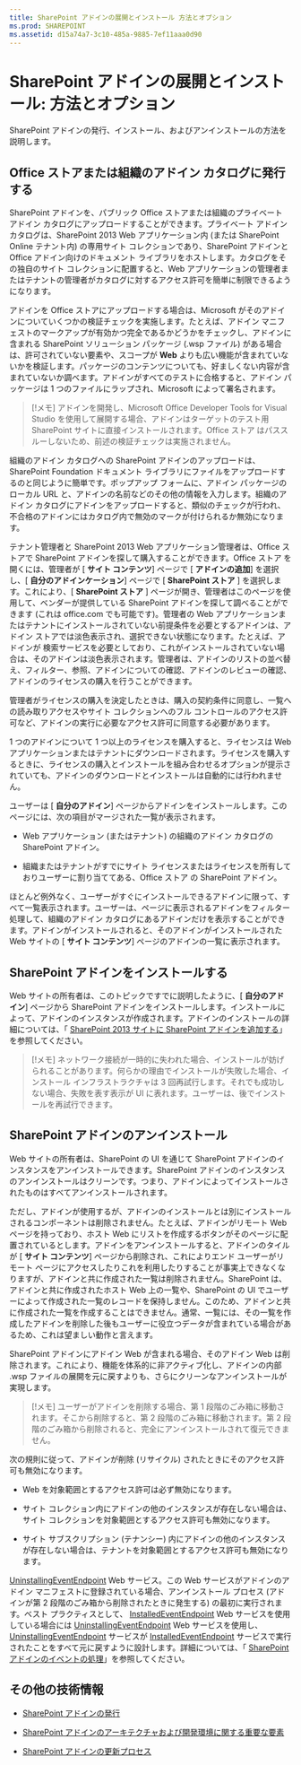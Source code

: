 ```yaml
---
title: SharePoint アドインの展開とインストール 方法とオプション
ms.prod: SHAREPOINT
ms.assetid: d15a74a7-3c10-485a-9885-7ef11aaa0d90
---
```



# SharePoint アドインの展開とインストール: 方法とオプション
SharePoint アドインの発行、インストール、およびアンインストールの方法を説明します。
## Office ストアまたは組織のアドイン カタログに発行する
<a name="MarketOrCatalog"> </a>

SharePoint アドインを、パブリック Office ストアまたは組織のプライベート アドイン カタログにアップロードすることができます。プライベート アドイン カタログは、SharePoint 2013 Web アプリケーション内 (または SharePoint Online テナント内) の専用サイト コレクションであり、SharePoint アドインと Office アドイン向けのドキュメント ライブラリをホストします。カタログをその独自のサイト コレクションに配置すると、Web アプリケーションの管理者またはテナントの管理者がカタログに対するアクセス許可を簡単に制限できるようになります。 
  
    
    
アドインを Office ストアにアップロードする場合は、Microsoft がそのアドインについていくつかの検証チェックを実施します。たとえば、アドイン マニフェストのマークアップが有効かつ完全であるかどうかをチェックし、アドインに含まれる SharePoint ソリューション パッケージ (.wsp ファイル) がある場合は、許可されていない要素や、スコープが **Web** よりも広い機能が含まれていないかを検証します。パッケージのコンテンツについても、好ましくない内容が含まれていないか調べます。アドインがすべてのテストに合格すると、アドイン パッケージは 1 つのファイルにラップされ、Microsoft によって署名されます。
  
    
    

> [!メモ]
> アドインを開発し、Microsoft Office Developer Tools for Visual Studio を使用して展開する場合、アドインはターゲットのテスト用 SharePoint サイトに直接インストールされます。Office ストア はパススルーしないため、前述の検証チェックは実施されません。 
  
    
    

組織のアドイン カタログへの SharePoint アドインのアップロードは、SharePoint Foundation ドキュメント ライブラリにファイルをアップロードするのと同じように簡単です。ポップアップ フォームに、アドイン パッケージのローカル URL と、アドインの名前などのその他の情報を入力します。組織のアドイン カタログにアドインをアップロードすると、類似のチェックが行われ、不合格のアドインにはカタログ内で無効のマークが付けられるか無効になります。 
  
    
    
テナント管理者と SharePoint 2013 Web アプリケーション管理者は、Office ストアで SharePoint アドインを探して購入することができます。Office ストア を開くには、管理者が [ **サイト コンテンツ**] ページで [ **アドインの追加**] を選択し、[ **自分のアドインケーション**] ページで [ **SharePoint ストア** ] を選択します。これにより、[ **SharePoint ストア** ] ページが開き、管理者はこのページを使用して、ベンダーが提供している SharePoint アドインを探して調べることができます (これは office.com でも可能です)。管理者の Web アプリケーションまたはテナントにインストールされていない前提条件を必要とするアドインは、アドイン ストアでは淡色表示され、選択できない状態になります。たとえば、アドインが 検索サービスを必要としており、これがインストールされていない場合は、そのアドインは淡色表示されます。管理者は、アドインのリストの並べ替え、フィルター、参照、アドインについての確認、アドインのレビューの確認、アドインのライセンスの購入を行うことができます。
  
    
    
管理者がライセンスの購入を決定したときは、購入の契約条件に同意し、一覧への読み取りアクセスやサイト コレクションへのフル コントロールのアクセス許可など、アドインの実行に必要なアクセス許可に同意する必要があります。 
  
    
    
1 つのアドインについて 1 つ以上のライセンスを購入すると、ライセンスは Web アプリケーションまたはテナントにダウンロードされます。ライセンスを購入するときに、ライセンスの購入とインストールを組み合わせるオプションが提示されていても、アドインのダウンロードとインストールは自動的には行われません。
  
    
    
ユーザーは [ **自分のアドイン**] ページからアドインをインストールします。このページには、次の項目がマージされた一覧が表示されます。
  
    
    

- Web アプリケーション (またはテナント) の組織のアドイン カタログの SharePoint アドイン。
    
  
- 組織またはテナントがすでにサイト ライセンスまたはライセンスを所有しておりユーザーに割り当ててある、Office ストア の SharePoint アドイン。
    
  
ほとんど例外なく、ユーザーがすぐにインストールできるアドインに限って、すべて一覧表示されます。ユーザーは、ページに表示されるアドインをフィルター処理して、組織のアドイン カタログにあるアドインだけを表示することができます。アドインがインストールされると、そのアドインがインストールされた Web サイトの [ **サイト コンテンツ**] ページのアドインの一覧に表示されます。 
  
    
    

## SharePoint アドインをインストールする
<a name="Installing"> </a>

Web サイトの所有者は、このトピックですでに説明したように、[ **自分のアドイン**] ページから SharePoint アドインをインストールします。インストールによって、アドインのインスタンスが作成されます。アドインのインストールの詳細については、「 [SharePoint 2013 サイトに SharePoint アドインを追加する](https://technet.microsoft.com/ja-jp/library/fp161231.aspx)」を参照してください。 
  
    
    

> [!メモ]
> ネットワーク接続が一時的に失われた場合、インストールが妨げられることがあります。何らかの理由でインストールが失敗した場合、インストール インフラストラクチャは 3 回再試行します。それでも成功しない場合、失敗を表す表示が UI に表れます。ユーザーは、後でインストールを再試行できます。 
  
    
    


## SharePoint アドインのアンインストール
<a name="Uninstalling"> </a>

Web サイトの所有者は、SharePoint の UI を通じて SharePoint アドインのインスタンスをアンインストールできます。SharePoint アドインのインスタンスのアンインストールはクリーンです。つまり、アドインによってインストールされたものはすべてアンインストールされます。 
  
    
    
ただし、アドインが使用するが、アドインのインストールとは別にインストールされるコンポーネントは削除されません。たとえば、アドインがリモート Web ページを持っており、ホスト Web にリストを作成するボタンがそのページに配置されているとします。アドインをアンインストールすると、アドインのタイルが [ **サイト コンテンツ**] ページから削除され、これによりエンド ユーザーがリモート ページにアクセスしたりこれを利用したりすることが事実上できなくなりますが、アドインと共に作成された一覧は削除されません。SharePoint は、アドインと共に作成されたホスト Web 上の一覧や、SharePoint の UI でユーザーによって作成された一覧のレコードを保持しません。このため、アドインと共に作成された一覧を作成することはできません。通常、一覧には、その一覧を作成したアドインを削除した後もユーザーに役立つデータが含まれている場合があるため、これは望ましい動作と言えます。
  
    
    
SharePoint アドインにアドイン Web が含まれる場合、そのアドイン Web は削除されます。これにより、機能を体系的に非アクティブ化し、アドインの内部 .wsp ファイルの展開を元に戻すよりも、さらにクリーンなアンインストールが実現します。
  
    
    

> [!メモ]
> ユーザーがアドインを削除する場合、第 1 段階のごみ箱に移動されます。そこから削除すると、第 2 段階のごみ箱に移動されます。第 2 段階のごみ箱から削除されると、完全にアンインストールされて復元できません。 
  
    
    

次の規則に従って、アドインが削除 (リサイクル) されたときにそのアクセス許可も無効になります。
  
    
    

- Web を対象範囲とするアクセス許可は必ず無効になります。
    
  
- サイト コレクション内にアドインの他のインスタンスが存在しない場合は、サイト コレクションを対象範囲とするアクセス許可も無効になります。
    
  
- サイト サブスクリプション (テナンシー) 内にアドインの他のインスタンスが存在しない場合は、テナントを対象範囲とするアクセス許可も無効になります。
    
  
 [UninstallingEventEndpoint](http://msdn.microsoft.com/library/4194e44b-f2af-1db4-aad5-9b7b511b4348%28Office.15%29.aspx) Web サービス。この Web サービスがアドインのアドイン マニフェストに登録されている場合、アンインストール プロセス (アドインが第 2 段階のごみ箱から削除されたときに発生する) の最初に実行されます。ベスト プラクティスとして、 [InstalledEventEndpoint](http://msdn.microsoft.com/library/af9f83d8-8325-3ede-d7b0-bb82c0445eb9%28Office.15%29.aspx) Web サービスを使用している場合には [UninstallingEventEndpoint](http://msdn.microsoft.com/library/4194e44b-f2af-1db4-aad5-9b7b511b4348%28Office.15%29.aspx) Web サービスを使用し、 [UninstallingEventEndpoint](http://msdn.microsoft.com/library/4194e44b-f2af-1db4-aad5-9b7b511b4348%28Office.15%29.aspx) サービスが [InstalledEventEndpoint](http://msdn.microsoft.com/library/af9f83d8-8325-3ede-d7b0-bb82c0445eb9%28Office.15%29.aspx) サービスで実行されたことをすべて元に戻すように設計します。詳細については、「 [SharePoint アドインのイベントの処理](handle-events-in-sharepoint-add-ins.md)」を参照してください。
  
    
    

## その他の技術情報
<a name="SP15deployinstallapps_addlresources"> </a>


-  [SharePoint アドインの発行](publish-sharepoint-add-ins.md)
    
  
-  [SharePoint アドインのアーキテクチャおよび開発環境に関する重要な要素](important-aspects-of-the-sharepoint-add-in-architecture-and-development-landscap.md)
    
  
-  [SharePoint アドインの更新プロセス](sharepoint-add-ins-update-process.md)
    
  

